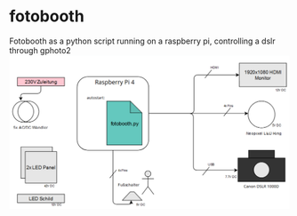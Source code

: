 # fotobooth
Fotobooth as a python script running on a raspberry pi, controlling a dslr through gphoto2
![alt text](https://github.com/mgoetze06/fotobooth/blob/main/overview.png?raw=true)
